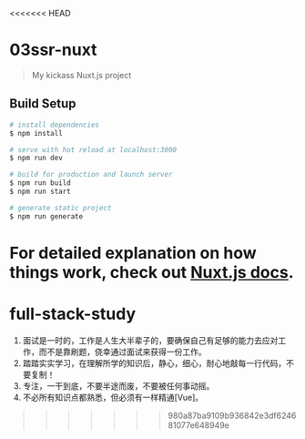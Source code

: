 <<<<<<< HEAD
# 03ssr-nuxt

> My kickass Nuxt.js project

## Build Setup

```bash
# install dependencies
$ npm install

# serve with hot reload at localhost:3000
$ npm run dev

# build for production and launch server
$ npm run build
$ npm run start

# generate static project
$ npm run generate
```

For detailed explanation on how things work, check out [Nuxt.js docs](https://nuxtjs.org).
=======
# full-stack-study
1. 面试是一时的，工作是人生大半辈子的，要确保自己有足够的能力去应对工作，而不是靠刷题，侥幸通过面试来获得一份工作。
2. 踏踏实实学习，在理解所学的知识后，静心，细心，耐心地敲每一行代码，不要复制！
3. 专注，一干到底，不要半途而废，不要被任何事动摇。
4. 不必所有知识点都熟悉，但必须有一样精通[Vue]。
>>>>>>> 980a87ba9109b936842e3df624681077e648949e
